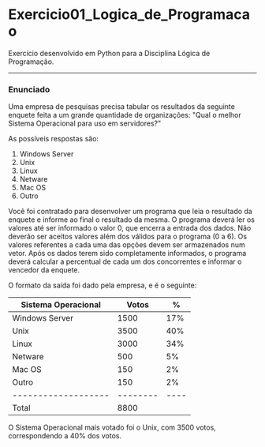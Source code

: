 # Exercicio01_Logica_de_Programacao
 Exercício desenvolvido em Python para a Disciplina Lógica de Programação.
 ________________________________________________________________________
 ### Enunciado

Uma empresa de pesquisas precisa tabular os resultados
da seguinte enquete feita a um grande quantidade de
organizações:
"Qual o melhor Sistema Operacional para uso em servidores?"

As possíveis respostas são:

 1.  Windows Server
 2.  Unix
 3.  Linux
 4.  Netware 
 5.  Mac OS 
 6.  Outro

Você foi contratado para desenvolver um programa que
leia o resultado da enquete e informe ao final o
resultado da mesma.
O programa deverá ler os valores até ser informado o
valor 0, que encerra a entrada dos dados.
Não deverão ser aceitos valores além dos válidos para
o programa (0 a 6).
Os valores referentes a cada uma das opções devem ser
armazenados num vetor.
Após os dados terem sido completamente informados, o
programa deverá calcular a percentual de cada um dos
concorrentes e informar o vencedor da enquete.

O formato da saída foi dado pela empresa, e é o seguinte:

Sistema Operacional | Votos | %
-------------------|--------|----
| Windows Server   |1500   |17%
| Unix             |3500   |40%
| Linux            |3000   |34%
| Netware          | 500   |5%
| Mac OS           |150    |2%
| Outro            |150    |2%
-------------------|--------|----
|Total             |     8800|

O Sistema Operacional mais votado foi o Unix, com 3500 votos,
correspondendo a 40% dos votos.
